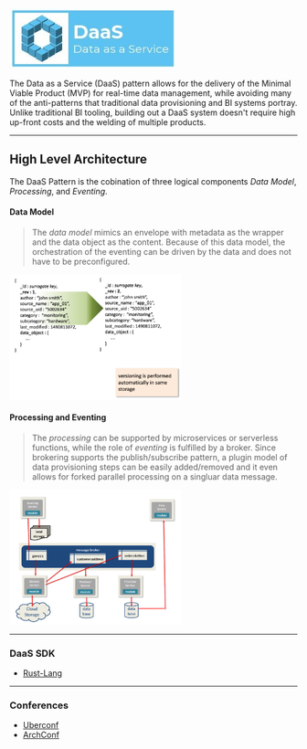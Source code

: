 ![DaaS](./img/cover-small.jpg?raw=true)

The Data as a Service (DaaS) pattern allows for the delivery of the Minimal Viable Product (MVP) for real-time data management, while avoiding many of the anti-patterns that traditional data provisioning and BI systems portray. Unlike traditional BI tooling, building out a DaaS system doesn't require high up-front costs and the welding of multiple products.

---

## High Level Architecture
The DaaS Pattern is the cobination of three logical components _Data Model_, _Processing_, and _Eventing_.

#### Data Model
> The _data model_ mimics an envelope with metadata as the wrapper and the data object as the content. Because of this data model, the orchestration of the eventing can be driven by the data and does not have to be preconfigured.

<img src="./img/arch-data-model.png" alt="Metadata Wrapper Data Model" width="300"/>

#### Processing and Eventing
> The _processing_ can be supported by microservices or serverless functions, while the role of _eventing_ is fulfilled by a broker. Since brokering supports the publish/subscribe pattern, a plugin model of data provisioning steps can be easily added/removed and it even allows for forked parallel processing on a singluar data message.  

<img src="./img/arch-brokering.png" alt="Brokering wiht Microservices" width="300"/>

---

### DaaS SDK
+ [Rust-Lang](https://crates.io/crates/daas)

---

### Conferences
+ [Uberconf](https://uberconf.com)
+ [ArchConf](https://archconf.com/)
